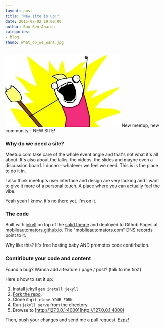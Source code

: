 ```yaml
---
layout: post
title: "New site is up!"
date: 2015-02-02 19:00:00
author: Ran Ben Aharon
categories:
- blog
thumb: what_do_we_want.jpg
---
```

<img class="float_right left_margin bottom_margin" src="/assets/img/blog/what_do_we_want.jpg">
New meetup, new community - NEW SITE!

### Why do we need a site?

Meetup.com take care of the whole event angle and that's not what it's all about. It's also about the talks, the videos, the slides and maybe even a discussion board. I dunno - whatever we feel we need. This is is the place to do it in.

I also think meetup's user interface and design are very lacking and I want to give it more of a personal touch. A place where you can actually feel the vibe.

Yeah yeah I know, it's no there yet. I'm on it.

<!--more-->

### The code

Built with [jekyll] on top of the [solid theme][solid] and deployed to Github Pages at [mobileautomators.github.io][repo]. The "mobileautomators.com" DNS records point to it.

Why like this? It's free hosting baby AND promotes code contirbution.

### Contiribute your code and content

Found a bug? Wanna add a feature / page / post? (talk to me first).

Here's how to set it up:

1. Install jekyll `gem install jekyll`
2. [Fork the repo][repo].
3. Clone it `git clone YOUR_FORK`
4. Run `jekyll serve` from the directory
5. Browse to [http://127.0.0.1:4000](http://127.0.0.1:4000)

Then, push your changes and send me a pull request. Ezpz!

[jekyll]: http://jekyllrb.com/
[solid]: https://github.com/st4ple/solid-jekyll
[repo]: https://github.com/MobileAutomators/mobileautomators.github.io
